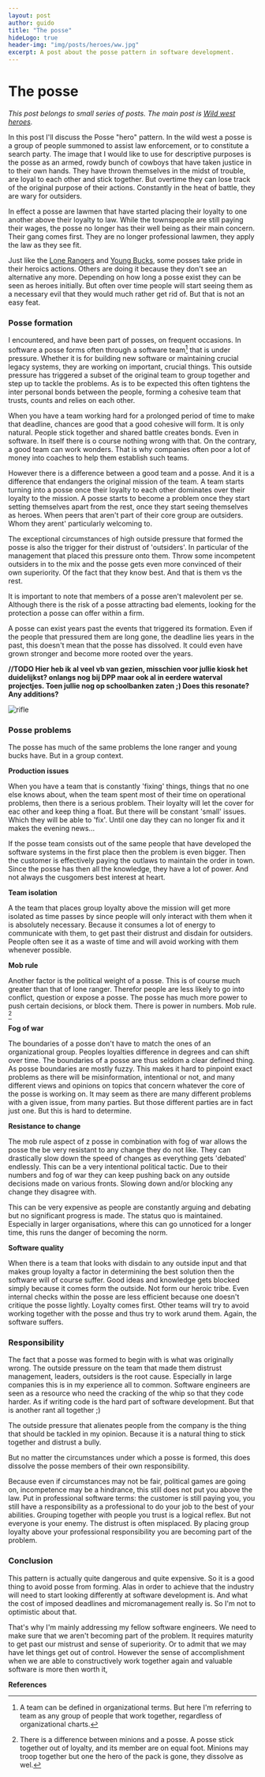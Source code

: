 ```yaml
---
layout: post
author: guido
title: "The posse"
hideLogo: true
header-img: "img/posts/heroes/ww.jpg"
excerpt: A post about the posse pattern in software development.
---
```

# The posse

*This post belongs to small series of posts. The main post is [Wild west heroes](/20/05/2018/Heroes/).*
 
In this post I'll discuss the Posse "hero" pattern. In the wild west a posse is a group of people summoned to assist law enforcement, or to constitute a search party. The image that I would like to use for descriptive purposes is the posse as an armed, rowdy bunch of cowboys that have taken justice in to their own hands. They have thrown themselves in the midst of trouble, are loyal to each other and stick together. But overtime they can lose track of the original purpose of their actions. Constantly in the heat of battle, they are wary for outsiders. 

In effect a posse are lawmen that have started placing their loyalty to one another above their loyalty to law. While the townspeople are still paying their wages, the posse no longer has their well being as their main concern. Their gang comes first. They are no longer professional lawmen, they apply the law as they see fit.

Just like the [Lone Rangers](/12/05/2018/LoneRanger/) and [Young Bucks](/20/05/2018/YoungBuck/), some posses take pride in their heroics actions. Others are doing it because they don't see an alternative any more. Depending on how long a posse exist they can be seen as heroes initially. But often over time people will start seeing them as a necessary evil that they would much rather get rid of. But that is not an easy feat.

### Posse formation

I encountered, and have been part of posses, on frequent occasions. In software a posse forms often through a software team[^team]  that is under pressure. Whether it is for building new software or maintaining crucial legacy systems, they are working on important, crucial things. This outside pressure has triggered a subset of the original team to group together and step up to tackle the problems. As is to be expected this often tightens the inter personal bonds between the people, forming a cohesive team that trusts, counts and relies on each other. 

When you have a team working hard for a prolonged period of time to make that deadline, chances are good that a good cohesive will form. It is only natural. People stick together and shared battle creates bonds. Even in software. In itself there is o course nothing wrong with that.  On the contrary, a good team can work wonders. That is why companies often poor a lot of money into coaches to help them establish such teams. 

However there is a difference between a good team and a posse. And it is a difference that endangers the original mission of the team. A team starts turning into a posse once their loyalty to each other dominates over their loyalty to the mission.  A posse starts to become a problem once they start setting themselves apart from the rest, once they start seeing themselves as heroes. When peers that aren't part of their core group are outsiders. Whom they arent' particularly welcoming to.

The exceptional circumstances of high outside pressure that formed the posse is also the trigger for their distrust of 'outsiders'. In particular of the management that placed this pressure onto them. Throw some incompetent outsiders in to the mix and the posse gets even more convinced of their own superiority. Of the fact that they know best. And that is them vs the rest.

 It is important to note that members of a posse aren't malevolent per se. Although there is the risk of a posse attracting bad elements, looking for the protection a posse can offer within a firm. 
 
 A posse can exist years past the events that triggered its formation. Even if the people that pressured them are long gone, the deadline lies years in the past, this doesn't mean that the posse has dissolved. It could even have grown stronger and become more rooted over the years.

**//TODO Hier heb ik al veel vb van gezien, misschien voor jullie kiosk het duidelijkst? onlangs nog bij DPP maar ook al in eerdere waterval projectjes. Toen jullie nog op schoolbanken zaten ;) Does this resonate? Any additions?**


![rifle](/img/posts/heroes/rifle.jpg)

### Posse problems

The posse has much of the same problems the lone ranger and young bucks have. But in a group context. 

**Production issues**
 
When you have a team that is constantly 'fixing' things, things that no one else knows about, when the team spent most of their time on operational problems, then there is a serious problem. Their loyalty will let the cover for eac other and keep thing a float. But there will be constant 'small' issues. Which they will be able to 'fix'. Until one day they can no longer fix and it makes the evening news... 

If the posse team consists out of the same people that have developed the software systems in the first place then the problem is even bigger. Then the customer is effectively paying the outlaws to maintain the order in town. Since the posse has then all the knowledge, they have a lot of power. And not always the cusgomers best interest at heart.

**Team isolation**
 
A the team that places group loyalty above the mission will get more isolated as time passes by since people will only interact with them when it is absolutely necessary. Because it consumes a lot of energy to communicate with them, to get past their distrust and disdain for outsiders. People often see it as a waste of time and will avoid working with them whenever possible. 

**Mob rule**

Another factor is the political weight of a posse. This is of course much greater than that of lone ranger. Therefor people are less likely to go into conflict, question or expose a posse. The posse has much more power to push certain decisions, or block them. There is power in numbers. Mob rule. [^minions]

**Fog of war**
 
The boundaries of a posse don't have to match the ones of an organizational group. Peoples loyalties difference in degrees and can shift over time. The boundaries of a posse are thus seldom a clear defined thing. As posse boundaries are mostly fuzzy. This makes it hard to pinpoint exact problems as there will be misinformation, intentional or not, and many different views and opinions on topics that concern whatever the core of the posse is working on. It may seem as there are many different problems with a given issue, from many parties. But those different parties are in fact just one. But this is hard to determine.

**Resistance to change**

The mob rule aspect of z posse in combination with fog of war allows the posse the be very resistant to any change they do not like. They can drastically slow down the speed of changes as everything gets 'debated' endlessly. This can be a very intentional political tactic. Due to their numbers  and fog of war they can keep pushing back on any outside decisions made on various fronts. Slowing down and/or blocking any change they disagree with.

This can be very expensive as people are constantly arguing and debating but no significant progress is made. The status quo is maintained. Especially in larger organisations, where this can go unnoticed for a longer time, this runs the danger of becoming the norm.
 
**Software quality**

When there is a team that looks with disdain to any outside input and that makes group loyalty a factor in determining the best solution then the software will of course suffer. Good ideas and knowledge gets blocked simply because it comes form the outside. Not form our heroic tribe. Even internal checks within the posse are less efficient because one doesn't critique the posse lightly. Loyalty comes first. Other teams will try to avoid working together with the posse and thus try to work arund them. Again, the software suffers.

### Responsibility

The fact that a posse was formed to begin with is what was originally wrong. The outside pressure on the team that made them distrust management, leaders, outsiders is the root cause. Especially in large companies this is in my experience all to common. Software engineers are seen as a resource who need the cracking of the whip so that they code harder. As if writing code is the hard part of software development. But that is another rant all together ;) 

The outside pressure that alienates people from the company is the thing that should be tackled in my opinion. Because it is a natural thing to stick together and distrust a bully. 

But no matter the circumstances under which a posse is formed, this does dissolve the posse members of their own responsibility.

Because even if circumstances may not be fair, political games are going on, incompetence may be a hindrance, this still does not put you above the law. Put in professional software terms: the customer is still paying you, you still have a responsibility as a professional to do your job to the best of your abilities. Grouping together with people you trust is a logical reflex. But not everyone is your enemy. The distrust is often misplaced. By placing group loyalty above your professional responsibility you are becoming part of the problem.

### Conclusion

This pattern is actually quite dangerous and quite expensive. So it is a good thing to avoid posse from forming. Alas in order to achieve that the industry will need to start looking differently at software development is. And what the cost of imposed deadlines and micromanagement really is. So I'm not to optimistic about that.  

That's why I'm mainly addressing my fellow software engineers. We need to make sure that we aren't becoming part of the problem. It requires maturity to get past our mistrust and sense of superiority. Or to admit that we may have let things get out of control. However the sense of accomplishment when we are able to constructively work together again and valuable software is more then worth it,


**References**

[^team]: A team can be defined in organizational terms. But here I'm referring to team as any group of people that work together, regardless of organizational charts.
[^minions]: There is a difference between minions and a posse. A posse stick together out of loyalty, and its member are on equal foot. Minions may troop together but one the hero of the pack is gone, they dissolve as wel.